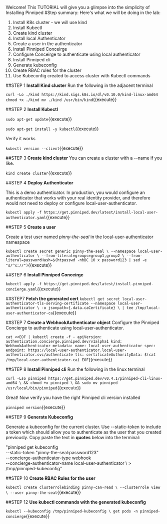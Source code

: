 Welcome!
This TUTORIAL will give you a glimpse into the simplicity of Installing Pinniped
#Step summary:
Here's what we will be doing in the lab:
1. Install K8s cluster - we will use kind
2. Install Kubectl
3. Create kind cluster
4. Install local Authenticator
5. Create a user in the authenticator
6. Install Pinniped Conceirge
7. Configure Conceirge to authenticate using local authenticator
8. Install Pinniped cli
9. Generate kubeconfig
10. Create RBAC rules for the cluster
11. Use Kubeconfig created to access cluster with Kubectl commands

##STEP 1
**Install Kind cluster**
Run the following in the adjacent terminal

`curl -Lo ./kind https://kind.sigs.k8s.io/dl/v0.10.0/kind-linux-amd64
chmod +x ./kind
mv ./kind /usr/bin/kind`{{execute}}

##STEP 2
**Install Kubectl**

<!---
`sudo apt-get update`{{execute}}

`sudo apt-get install -y apt-transport-https ca-certificates curl`{{execute}}

`sudo curl -fsSLo /usr/share/keyrings/kubernetes-archive-keyring.gpg https://packages.cloud.google.com/apt/doc/apt-key.gpg`{{execute}}

`echo "deb [signed-by=/usr/share/keyrings/kubernetes-archive-keyring.gpg] https://apt.kubernetes.io/ kubernetes-xenial main" | sudo tee /etc/apt/sources.list.d/kubernetes.list`{{execute}}

--->
`sudo apt-get update`{{execute}}

`sudo apt-get install -y kubectl`{{execute}}

Verify it works

`kubectl version --client`{{execute}}

##STEP 3
**Create kind cluster**
You can create a cluster with a --name <clustername> if you like.

`kind create cluster`{{execute}}

##STEP 4
**Deploy Authenticator**

This is a demo authenticator. In production, you would configure an authenticator that works with your real identity provider, and therefore would not need to deploy or configure local-user-authenticator.

`kubectl apply -f https://get.pinniped.dev/latest/install-local-user-authenticator.yaml`{{execute}}

##STEP 5
**Create a user**

Create a test user named *pinny-the-seal* in the local-user-authenticator namespace

`kubectl create secret generic pinny-the-seal \
  --namespace local-user-authenticator \
  --from-literal=groups=group1,group2 \
  --from-literal=passwordHash=$(htpasswd -nbBC 10 x password123 | sed -e "s/^x://")`{{execute}}

##STEP 6
**Install Pinniped Conceirge**

`kubectl apply -f https://get.pinniped.dev/latest/install-pinniped-concierge.yaml`{{execute}}


##STEP7
**Fetch the generated cert**
`kubectl get secret local-user-authenticator-tls-serving-certificate --namespace local-user-authenticator \
  -o jsonpath={.data.caCertificate} \
  | tee /tmp/local-user-authenticator-ca`{{execute}}

##STEP 7
**Create a WebhookAuthenticator object**
 Configure the Pinniped Concierge to authenticate using local-user-authenticator.

`cat <<EOF | kubectl create -f -
apiVersion: authentication.concierge.pinniped.dev/v1alpha1
kind: WebhookAuthenticator
metadata:
  name: local-user-authenticator
spec:
  endpoint: https://local-user-authenticator.local-user-authenticator.svc/authenticate
  tls:
    certificateAuthorityData: $(cat /tmp/local-user-authenticator-ca)
EOF`{{execute}}


##STEP 8
**Install Pinniped cli**
Run the following in the linux terminal

`curl -Lso pinniped https://get.pinniped.dev/v0.4.1/pinniped-cli-linux-amd64 \
  && chmod +x pinniped \
  && sudo mv pinniped /usr/local/bin/pinniped`{{execute}}

Great! Now verify you have the right Pinniped cli version installed

`pinniped version`{{execute}}

##STEP 9
**Generate Kubeconfig**

Generate a kubeconfig for the current cluster. Use --static-token to include a token which should allow you to authenticate as the user that you created previously.
Copy paste the text in **quotes** below into the terminal:

  "pinniped get kubeconfig \
  --static-token "pinny-the-seal:password123" \
  --concierge-authenticator-type webhook \
  --concierge-authenticator-name local-user-authenticator \ > /tmp/pinniped-kubeconfig"

##STEP 10
**Create RBAC Rules for the user**

`kubectl create clusterrolebinding pinny-can-read \
  --clusterrole view \
  --user pinny-the-seal`{{execute}}

##STEP 12
**Use kubectl commands with the generated kubeconfig**

`kubectl --kubeconfig /tmp/pinniped-kubeconfig \
  get pods -n pinniped-concierge`{{execute}}
